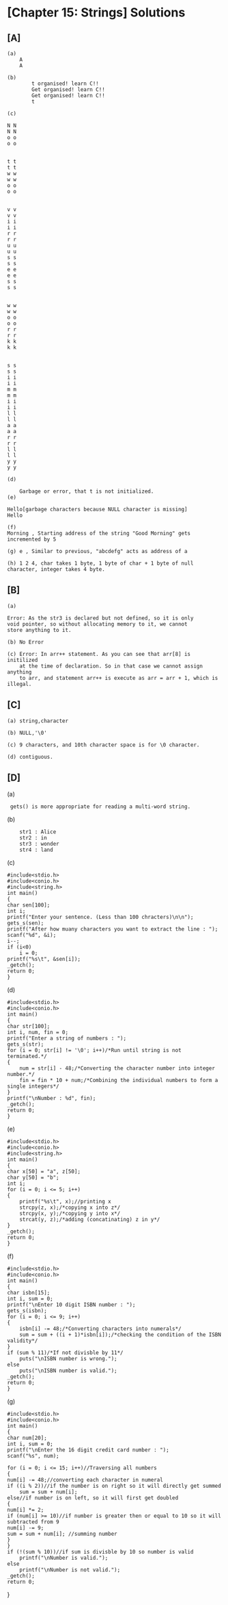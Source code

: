# [Chapter 15: Strings] Solutions

## [A]
    
    (a)
        A
        A
   
    (b)
            t organised! learn C!!
            Get organised! learn C!!
            Get organised! learn C!!
            t
    
    (c) 
   
    N N
    N N
    o o
    o o


    t t
    t t
    w w
    w w
    o o
    o o


    v v
    v v
    i i
    i i
    r r
    r r
    u u
    u u
    s s
    s s
    e e
    e e
    s s
    s s


    w w
    w w
    o o
    o o
    r r
    r r
    k k
    k k


    s s
    s s
    i i
    i i
    m m
    m m
    i i
    i i
    l l
    l l
    a a
    a a
    r r
    r r
    l l
    l l
    y y
    y y
   
    (d) 
        
        Garbage or error, that t is not initialized.
    (e)
    
    Hello[garbage characters because NULL character is missing]
    Hello
   
    (f)
    Morning , Starting address of the string "Good Morning" gets incremented by 5
    
    (g) e , Similar to previous, "abcdefg" acts as address of a
    
    (h) 1 2 4, char takes 1 byte, 1 byte of char + 1 byte of null character, integer takes 4 byte.

## [B]
 
    (a) 

    Error: As the str3 is declared but not defined, so it is only
    void pointer, so without allocating memory to it, we cannot
    store anything to it.
   
    (b) No Error
   
    (c) Error: In arr++ statement. As you can see that arr[8] is initilized
        at the time of declaration. So in that case we cannot assign anything 
        to arr, and statement arr++ is execute as arr = arr + 1, which is 
    illegal.

## [C]
    
    (a) string,character
   
    (b) NULL,'\0'
   
    (c) 9 characters, and 10th character space is for \0 character.
   
    (d) contiguous.

## [D]
    
   (a)
    
     gets() is more appropriate for reading a multi-word string.
    
   (b)
       
        str1 : Alice
        str2 : in
        str3 : wonder
        str4 : land
   (c) 
    
    #include<stdio.h>
    #include<conio.h>
    #include<string.h>
    int main()
    {
	char sen[100];
	int i;
	printf("Enter your sentence. (Less than 100 chracters)\n\n");
	gets_s(sen);
	printf("After how muany characters you want to extract the line : ");
	scanf("%d", &i);
	i--;
	if (i<0)
		i = 0;
	printf("%s\t", &sen[i]);
	_getch();
	return 0;
    }
  
  (d)
 
    #include<stdio.h>
    #include<conio.h>
    int main()
    {
	char str[100];
	int i, num, fin = 0;
	printf("Enter a string of numbers : ");
	gets_s(str);
	for (i = 0; str[i] != '\0'; i++)/*Run until string is not terminated.*/
	{
		num = str[i] - 48;/*Converting the character number into integer number.*/
		fin = fin * 10 + num;/*Combining the individual numbers to form a single integers*/
	}
	printf("\nNumber : %d", fin);
	_getch();
	return 0;
    }
 
 (e)
   
    #include<stdio.h>
    #include<conio.h>
    #include<string.h>
    int main()
    {
	char x[50] = "a", z[50];
	char y[50] = "b";
	int i;
	for (i = 0; i <= 5; i++)
	{
		printf("%s\t", x);//printing x
		strcpy(z, x);/*copying x into z*/
		strcpy(x, y);/*copying y into x*/
		strcat(y, z);/*adding (concatinating) z in y*/
	}
	_getch();
	return 0;
    }
   
   (f)
   
    #include<stdio.h>
    #include<conio.h>
    int main()
    {
	char isbn[15];
	int i, sum = 0;
	printf("\nEnter 10 digit ISBN number : ");
	gets_s(isbn);
	for (i = 0; i <= 9; i++)
	{
		isbn[i] -= 48;/*Converting characters into numerals*/
		sum = sum + ((i + 1)*isbn[i]);/*checking the condition of the ISBN validity*/
	}
	if (sum % 11)/*If not divisble by 11*/
		puts("\nISBN number is wrong.");
	else
		puts("\nISBN number is valid.");
	_getch();
	return 0;
    }
  
  (g)
   
    #include<stdio.h>
    #include<conio.h>
    int main()
    {
	char num[20];
	int i, sum = 0;
	printf("\nEnter the 16 digit credit card number : ");
	scanf("%s", num);

	for (i = 0; i <= 15; i++)//Traversing all numbers
	{
	num[i] -= 48;//converting each character in numeral
	if ((i % 2))//if the number is on right so it will directly get summed
		sum = sum + num[i];
	else//if number is on left, so it will first get doubled
	{
	num[i] *= 2;
	if (num[i] >= 10)//if number is greater then or equal to 10 so it will subtracted from 9
	num[i] -= 9;
	sum = sum + num[i];	//summing number
	}
	}
	if (!(sum % 10))//if sum is divisble by 10 so number is valid
		printf("\nNumber is valid.");
	else
		printf("\nNumber is not valid.");
	_getch();
	return 0;
}
